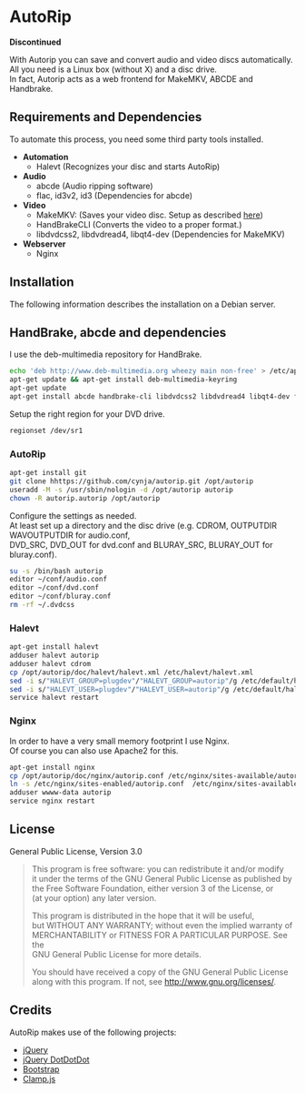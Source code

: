 # AutoRip
**Discontinued** 

With Autorip you can save and convert audio and video discs automatically.  
All you need is a Linux box (without X) and a disc drive.   
In fact, Autorip acts as a web frontend for MakeMKV, ABCDE and Handbrake.  

## Requirements and Dependencies
To automate this process, you need some third party tools installed.
* **Automation**
  * Halevt (Recognizes your disc and starts AutoRip)
* **Audio**
  * abcde (Audio ripping software)
  * flac, id3v2, id3 (Dependencies for abcde)
* **Video**
  * MakeMKV: (Saves your video disc. Setup as described [here](http://www.makemkv.com/forum2/viewtopic.php?f=3&t=224))
  * HandBrakeCLI (Converts the video to a proper format.)
  * libdvdcss2, libdvdread4, libqt4-dev (Dependencies for MakeMKV)
* **Webserver**
  * Nginx

## Installation
The following information describes the installation on a Debian server.


## HandBrake, abcde and dependencies
I use the deb-multimedia repository for HandBrake.
```bash
echo 'deb http://www.deb-multimedia.org wheezy main non-free' > /etc/apt/sources.list.d/debmultimedia.list
apt-get update && apt-get install deb-multimedia-keyring
apt-get update
apt-get install abcde handbrake-cli libdvdcss2 libdvdread4 libqt4-dev flac id3 id3v2 regionset
```

Setup the right region for your DVD drive.
```bash
regionset /dev/sr1
```

### AutoRip
```bash
apt-get install git
git clone hhttps://github.com/cynja/autorip.git /opt/autorip
useradd -M -s /usr/sbin/nologin -d /opt/autorip autorip
chown -R autorip.autorip /opt/autorip
```

Configure the settings as needed.  
At least set up a directory and the disc drive (e.g. CDROM, OUTPUTDIR WAVOUTPUTDIR for audio.conf,  
DVD_SRC, DVD_OUT for dvd.conf and BLURAY_SRC, BLURAY_OUT for bluray.conf).  

```bash
su -s /bin/bash autorip
editor ~/conf/audio.conf
editor ~/conf/dvd.conf
editor ~/conf/bluray.conf
rm -rf ~/.dvdcss
```

### Halevt
```bash
apt-get install halevt
adduser halevt autorip
adduser halevt cdrom
cp /opt/autorip/doc/halevt/halevt.xml /etc/halevt/halevt.xml
sed -i s/"HALEVT_GROUP=plugdev"/"HALEVT_GROUP=autorip"/g /etc/default/halevt
sed -i s/"HALEVT_USER=plugdev"/"HALEVT_USER=autorip"/g /etc/default/halevt
service halevt restart
```

### Nginx
In order to have a very small memory footprint I use Nginx.  
Of course you can also use Apache2 for this.

 ```bash
apt-get install nginx
cp /opt/autorip/doc/nginx/autorip.conf /etc/nginx/sites-available/autorip.conf
ln -s /etc/nginx/sites-enabled/autorip.conf  /etc/nginx/sites-available/autorip.conf
adduser wwww-data autorip
service nginx restart
```

## License
General Public License, Version 3.0  

>This program is free software: you can redistribute it and/or modify  
>it under the terms of the GNU General Public License as published by  
>the Free Software Foundation, either version 3 of the License, or  
>(at your option) any later version.  
>
>This program is distributed in the hope that it will be useful,  
>but WITHOUT ANY WARRANTY; without even the implied warranty of  
>MERCHANTABILITY or FITNESS FOR A PARTICULAR PURPOSE.  See the  
>GNU General Public License for more details.  
>
>You should have received a copy of the GNU General Public License  
>along with this program.  If not, see <http://www.gnu.org/licenses/>.  

## Credits
AutoRip makes use of the following projects:
* [jQuery](http://www.jquery.org/)
* [jQuery DotDotDot](http://dotdotdot.frebsite.nl/)
* [Bootstrap](http://getbootstrap.com/)
* [Clamp.js](https://github.com/josephschmitt/Clamp.js/)
